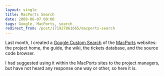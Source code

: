 ```yaml
---
layout: single
title: MacPorts Search
date: 2008-06-07 00:00
tags: Google, MacPorts, search
redirect_from: /post/171927861665/macports-search
---
```

Last month, I created a [Google Custom Search](http://www.google.com/coop/cse?cx=011837386708472035020:5lqtx6zp3qw) of the [MacPorts](http://www.macports.org/) websites: the project home, the  guide, the wiki, the tickets database, and the source code browser.

I had suggested using it within the MacPorts sites to the project managers, but have not heard any response one way or other, so here it is.
